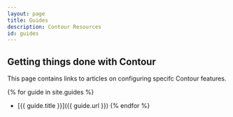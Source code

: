 ```yaml
---
layout: page
title: Guides
description: Contour Resources
id: guides
---
```

## Getting things done with Contour

This page contains links to articles on configuring specifc Contour features.

{% for guide in site.guides %}
- [{{ guide.title }}]({{ guide.url }})
{% endfor %}
